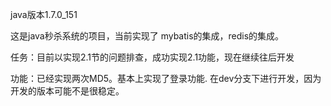 java版本1.7.0_151

这是java秒杀系统的项目，当前实现了
mybatis的集成，redis的集成。

任务：目前以实现2.1节的问题排查，成功实现2.1功能，现在继续往后开发

功能：已经实现两次MD5。基本上实现了登录功能.
在dev分支下进行开发，因为开发的版本可能不是很稳定。
